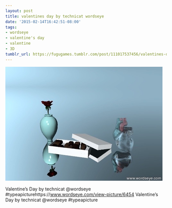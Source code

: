 ```yaml
---
layout: post
title: valentines day by technicat wordseye
date: '2015-02-14T16:42:51-08:00'
tags:
- wordseye
- valentine's day
- valentine
- 3D
tumblr_url: https://fugugames.tumblr.com/post/111017537456/valentines-day-by-technicat-wordseye
---
```

 ![](/tumblr_files/tumblr_njs6zf04eq1tgne1po1_500.jpg)  

Valentine’s Day by technicat @wordseye #typeapicturehttps://www.wordseye.com/view-picture/6454 Valentine’s Day by technicat @wordseye #typeapicture

